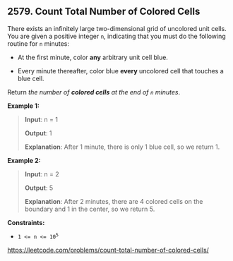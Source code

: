 ## 2579. Count Total Number of Colored Cells

There exists an infinitely large two-dimensional grid of uncolored unit cells. You are given a positive integer `n`, indicating that you must do the following routine for `n` minutes:

- At the first minute, color **any** arbitrary unit cell blue.

- Every minute thereafter, color blue **every** uncolored cell that touches a blue cell.

Return _the number of **colored cells** at the end of `n` minutes_.

**Example 1:**
>
>**Input**: n = 1
>
>**Output**: 1
>
>**Explanation**: After 1 minute, there is only 1 blue cell, so we return 1.

**Example 2:**
>
>**Input**: n = 2
>
>**Output**: 5
>
>**Explanation**: After 2 minutes, there are 4 colored cells on the boundary and 1 in the center, so we return 5.

**Constraints:**

- <code>1 <= n <= 10<sup>5</sup></code>

https://leetcode.com/problems/count-total-number-of-colored-cells/